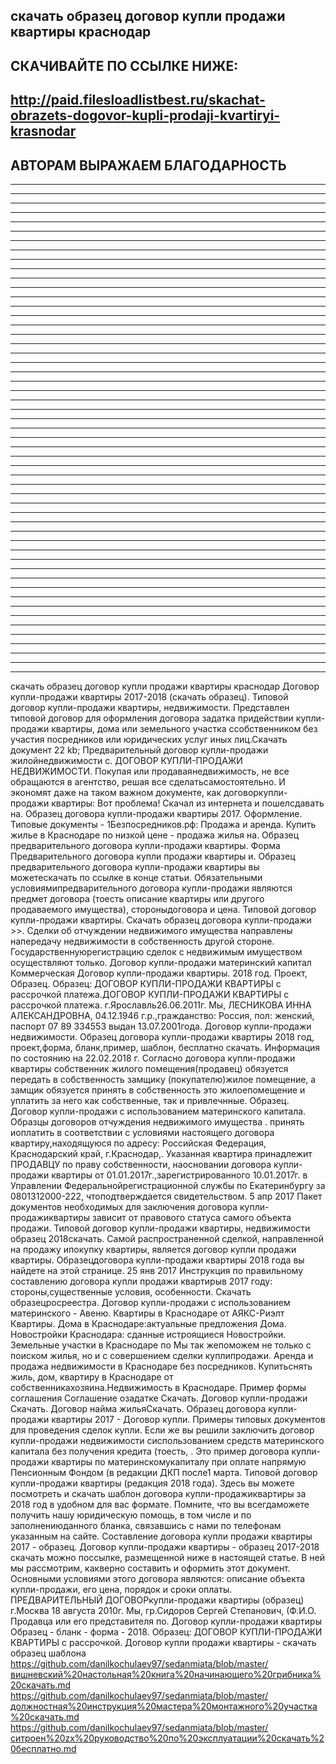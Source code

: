скачать образец договор купли продажи квартиры краснодар
--------------------------------------------------
СКАЧИВАЙТЕ ПО ССЫЛКЕ НИЖЕ:
--------------------------------------------------
http://paid.filesloadlistbest.ru/skachat-obrazets-dogovor-kupli-prodaji-kvartiryi-krasnodar
--------------------------------------------------
АВТОРАМ ВЫРАЖАЕМ БЛАГОДАРНОСТЬ
--------------------------------------------------
--------------------------------------------------
--------------------------------------------------
--------------------------------------------------
--------------------------------------------------
--------------------------------------------------
--------------------------------------------------
--------------------------------------------------
--------------------------------------------------
--------------------------------------------------
--------------------------------------------------
--------------------------------------------------
--------------------------------------------------
--------------------------------------------------
--------------------------------------------------
--------------------------------------------------
--------------------------------------------------
--------------------------------------------------
--------------------------------------------------
--------------------------------------------------
--------------------------------------------------
--------------------------------------------------
--------------------------------------------------
--------------------------------------------------
--------------------------------------------------
--------------------------------------------------
--------------------------------------------------
--------------------------------------------------
--------------------------------------------------
--------------------------------------------------
--------------------------------------------------
--------------------------------------------------
--------------------------------------------------
--------------------------------------------------
--------------------------------------------------
--------------------------------------------------
--------------------------------------------------
--------------------------------------------------
--------------------------------------------------
--------------------------------------------------
--------------------------------------------------
--------------------------------------------------
--------------------------------------------------
--------------------------------------------------
--------------------------------------------------
--------------------------------------------------
--------------------------------------------------
--------------------------------------------------
--------------------------------------------------
--------------------------------------------------
--------------------------------------------------
--------------------------------------------------
--------------------------------------------------
--------------------------------------------------
скачать образец договор купли продажи квартиры краснодар Договор купли-продажи квартиры 2017-2018 (скачать образец). Типовой договор купли-продажи квартиры, недвижимости. Представлен типовой договор для оформления договора задатка придействии купли-продажи квартиры, дома или земельного участка ссобственником без участия посредников или юридических услуг иных лиц.Скачать документ 22 kb; Предварительный договор купли-продажи жилойнедвижимости с. ДОГОВОР КУПЛИ-ПРОДАЖИ НЕДВИЖИМОСТИ. Покупая или продаваянедвижимость, не все обращаются в агентство, решая все сделатьсамостоятельно. И экономят даже на таком важном документе, как договоркупли-продажи квартиры: Вот проблема! Скачал из интернета и пошелсдавать на. Образец договора купли-продажи квартиры 2017. Оформление. Типовые документы - 1Безпосредников.рф: Продажа и аренда. Купить жилье в Краснодаре по низкой цене - продажа жилья на. Образец предварительного договора купли-продажи квартиры. Форма Предварительного договора купли продажи квартиры и. Образец предварительного договора купли-продажи квартиры вы можетескачать по ссылке в конце статьи.  Обязательными условиямипредварительного договора купли-продажи являются предмет договора (тоесть описание квартиры или другого продаваемого имущества), стороныдоговора и цена. Типовой договор купли-продажи квартиры. Скачать образец договора купли-продажи >>. Сделки об отчуждении недвижимого имущества направлены напередачу недвижимости в собственность другой стороне. Государственнуюрегистрацию сделок с недвижимым имуществом осуществляют только. Договор купли-продажи  материнский капитал  Коммерческая
Договор купли-продажи квартиры. 2018 год. Проект, Образец. Образец: ДОГОВОР КУПЛИ-ПРОДАЖИ КВАРТИРЫ с рассрочкой платежа.ДОГОВОР КУПЛИ-ПРОДАЖИ КВАРТИРЫ с рассрочкой платежа. г.Ярославль26.06.2011г. Мы, ЛЕСНИКОВА ИННА АЛЕКСАНДРОВНА, 04.12.1946 г.р.,гражданство: Россия, пол: женский, паспорт 07 89 334553 выдан 13.07.2001года. Договор купли-продажи недвижимости. Образец договора купли-продажи квартиры 2018 год, проект,форма, бланк,пример, шаблон, бесплатно скачать. Информация по состоянию на 22.02.2018 г. Согласно договора купли-продажи квартиры собственник жилого помещения(продавец) обязуется передать в собственность замщику (покупателю)жилое помещение, а замщик обязуется принять в собственность это жилоепомещение и уплатить за него как собственные, так и привлечнные. Образец. Договор купли-продажи с использованием материнского капитала. Образцы договоров отчуждения недвижимого имущества . принять иоплатить в соответствии с условиями настоящего договора квартиру,находящуюся по адресу: Российская Федерация, Краснодарский край, г.Краснодар,. Указанная квартира принадлежит ПРОДАВЦУ по праву собственности, наосновании договора купли-продажи квартиры от 01.01.2017г.,зарегистрированного 10.01.2017г. в Управлении Федеральнойрегистрационной службы по Екатеринбургу за  0801312000-222, чтоподтверждается свидетельством. 5 апр 2017  Пакет документов необходимых для заключения договора купли-продажиквартиры зависит от правового статуса самого объекта продажи. Типовой договор купли-продажи квартиры, недвижимости  образец 2018скачать. Самой распространенной сделкой, направленной на продажу ипокупку квартиры, является договор купли продажи квартиры.  Образецдоговора купли-продажи квартиры 2018 года вы найдете на этой странице. 25 янв 2017  Инструкция по правильному составлению договора купли продажи квартирыв 2017 году: стороны,существенные условия, особенности. Скачать образецросреестра. Договор купли-продажи с использованием материнского  - Авеню. Квартиры в Краснодаре от АЯКС-Риэлт Квартиры. Дома в Краснодаре:актуальные предложения Дома. Новостройки Краснодара: сданные истроящиеся Новостройки. Земельные участки в Краснодаре по  Мы так жепоможем не только с поиском жилья, но и с совершением сделки куплипродажи.
Аренда и продажа недвижимости в Краснодаре без посредников. Купитьснять жиль, дом, квартиру в Краснодаре от собственникахозяина.Недвижимость в Краснодаре.  Пример формы соглашения Соглашение озадатке Скачать. Договор купли-продажи Скачать. Договор найма жильяСкачать. Образец договора купли-продажи квартиры 2017 - Договор купли. Примеры типовых документов для проведения сделок купли. Если же вы решили заключить договор купли-продажи недвижимости сиспользованием средств материнского капитала без получения кредита (тоесть, . Это пример договора купли-продажи квартиры по материнскомукапиталу при оплате напрямую Пенсионным Фондом (в редакции ДКП после1 марта. Типовой договор купли-продажи квартиры (редакция 2018 года). Здесь вы можете посмотреть и скачать шаблон договора купли-продажиквартиры за 2018 год в удобном для вас формате. Помните, что вы всегдаможете получить нашу юридическую помощь, в том числе и по заполнениюданного бланка, связавшись с нами по телефонам указанным на сайте. Составление договора купли продажи квартиры 2017 - образец. Договор купли-продажи квартиры - образец 2017-2018 скачать можно поссылке, размещенной ниже в настоящей статье. В ней мы рассмотрим, какверно составить и оформить этот документ. Основными условиями этого договора являются: описание объекта купли-продажи, его цена, порядок и сроки оплаты. ПРЕДВАРИТЕЛЬНЫЙ ДОГОВОРкупли-продажи квартиры (образец) г.Москва  18  августа 2010г. Мы, гр.Сидоров Сергей Степанович, (Ф.И.О. Продавца или его представителя по. Договор купли-продажи квартиры  Образец - бланк - форма - 2018. Образец: ДОГОВОР КУПЛИ-ПРОДАЖИ КВАРТИРЫ с рассрочкой. Договор купли продажи квартиры - скачать образец шаблона
https://github.com/danilkochulaev97/sedanmiata/blob/master/вишневский%20настольная%20книга%20начинающего%20грибника%20скачать.md
https://github.com/danilkochulaev97/sedanmiata/blob/master/должностная%20инструкция%20мастера%20монтажного%20участка%20скачать.md
https://github.com/danilkochulaev97/sedanmiata/blob/master/ситроен%20zx%20руководство%20по%20эксплуатации%20скачать%20бесплатно.md